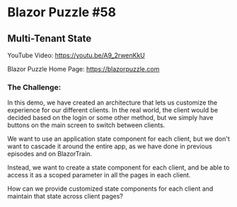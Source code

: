 # Blazor Puzzle #58

## Multi-Tenant State

YouTube Video: https://youtu.be/A9_2rwenKkU

Blazor Puzzle Home Page: https://blazorpuzzle.com

### The Challenge:

In this demo, we have created an architecture that lets us customize the experience for our different clients. In the real world, the client would be decided based on the login or some other method, but we simply have buttons on the main screen to switch between clients.

We want to use an application state component for each client, but we don't want to cascade it around the entire app, as we have done in previous episodes and on BlazorTrain.

Instead, we want to create a state component for each client, and be able to access it as a scoped parameter in all the pages in each client. 

How can we provide customized state components for each client and maintain that state across client pages?
